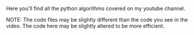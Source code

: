 Here you'll find all the python algorithms covered on my youtube channel.

NOTE: The code files may be slightly different than the code you see in the video. The code here may be slightly altered to be more efficient.
